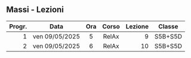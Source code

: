 ## Massi - Lezioni

|Progr.| Data | Ora | Corso | Lezione | Classe |
|--:|:-:|:-:|:-:|--:|:-:|
|1|ven 09/05/2025|5|RelAx|9|S5B+S5D|
|2|ven 09/05/2025|6|RelAx|10|S5B+S5D|


